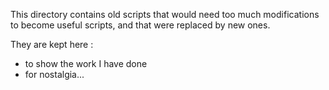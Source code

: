 This directory contains old scripts that would need too much modifications to become useful scripts, and that were replaced by new ones.

They are kept here :
- to show the work I have done
- for nostalgia...
